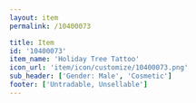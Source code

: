 ```yaml
---
layout: item
permalink: /10400073

title: Item
id: '10400073'
item_name: 'Holiday Tree Tattoo'
icon_url: 'item/icon/customize/10400073.png'
sub_header: ['Gender: Male', 'Cosmetic']
footer: ['Untradable, Unsellable']
---
```

